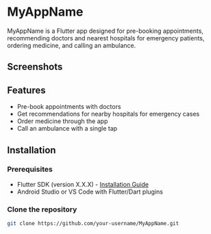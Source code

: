 # MyAppName

MyAppName is a Flutter app designed for pre-booking appointments, recommending doctors and nearest hospitals for emergency patients, ordering medicine, and calling an ambulance.

## Screenshots

<!-- Add your screenshots here once you upload them -->

## Features

- Pre-book appointments with doctors
- Get recommendations for nearby hospitals for emergency cases
- Order medicine through the app
- Call an ambulance with a single tap

## Installation

### Prerequisites

- Flutter SDK (version X.X.X) - [Installation Guide](https://flutter.dev/docs/get-started/install)
- Android Studio or VS Code with Flutter/Dart plugins

### Clone the repository

```bash
git clone https://github.com/your-username/MyAppName.git


